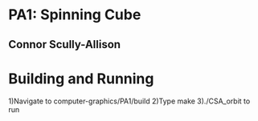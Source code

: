# PA1: Spinning Cube

## Connor Scully-Allison

# Building and Running

1)Navigate to computer-graphics/PA1/build
2)Type make
3)./CSA\_orbit to run

